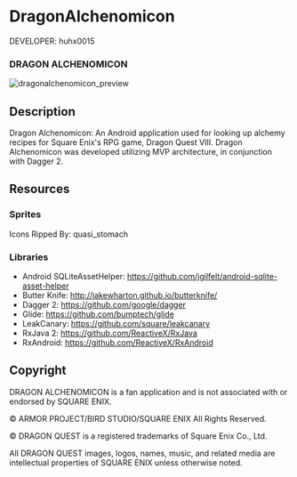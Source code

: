 DragonAlchenomicon
==================

DEVELOPER: huhx0015

### DRAGON ALCHENOMICON
![dragonalchenomicon_preview](https://cloud.githubusercontent.com/assets/1645482/26144985/a1e3218c-3a9f-11e7-9a73-ea4e4d291765.gif)

## Description

Dragon Alchenomicon: An Android application used for looking up alchemy recipes for Square Enix's RPG game, Dragon Quest VIII. Dragon Alchenomicon was developed utilizing MVP architecture, in conjunction with Dagger 2.

## Resources

### Sprites

Icons Ripped By: quasi_stomach

### Libraries

* Android SQLiteAssetHelper: https://github.com/jgilfelt/android-sqlite-asset-helper
* Butter Knife: http://jakewharton.github.io/butterknife/
* Dagger 2: https://github.com/google/dagger
* Glide: https://github.com/bumptech/glide
* LeakCanary: https://github.com/square/leakcanary
* RxJava 2: https://github.com/ReactiveX/RxJava
* RxAndroid: https://github.com/ReactiveX/RxAndroid

## Copyright

DRAGON ALCHENOMICON is a fan application and is not associated with or endorsed by SQUARE ENIX.

© ARMOR PROJECT/BIRD STUDIO/SQUARE ENIX All Rights Reserved.

© DRAGON QUEST is a registered trademarks of Square Enix Co., Ltd.

All DRAGON QUEST images, logos, names, music, and related media are intellectual properties of SQUARE ENIX unless otherwise noted.